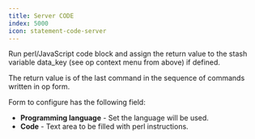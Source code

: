 ```yaml
---
title: Server CODE
index: 5000
icon: statement-code-server
---
```


Run perl/JavaScript code block and assign the return value to the stash variable data_key (see op context menu from above) if defined.

The return value is of the last command in the sequence of commands written in op form.

Form to configure has the following field:

- **Programming language** - Set the language will be used.
- **Code** - Text area to be filled with perl instructions.
